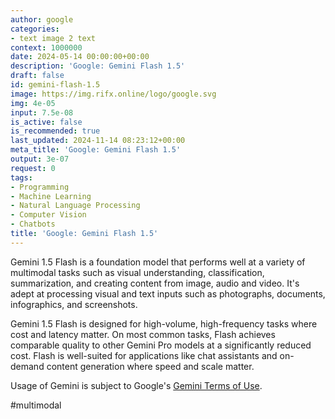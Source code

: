 ```yaml
---
author: google
categories:
- text image 2 text
context: 1000000
date: 2024-05-14 00:00:00+00:00
description: 'Google: Gemini Flash 1.5'
draft: false
id: gemini-flash-1.5
image: https://img.rifx.online/logo/google.svg
img: 4e-05
input: 7.5e-08
is_active: false
is_recommended: true
last_updated: 2024-11-14 08:23:12+00:00
meta_title: 'Google: Gemini Flash 1.5'
output: 3e-07
request: 0
tags:
- Programming
- Machine Learning
- Natural Language Processing
- Computer Vision
- Chatbots
title: 'Google: Gemini Flash 1.5'
---
```







Gemini 1.5 Flash is a foundation model that performs well at a variety of multimodal tasks such as visual understanding, classification, summarization, and creating content from image, audio and video. It's adept at processing visual and text inputs such as photographs, documents, infographics, and screenshots.

Gemini 1.5 Flash is designed for high-volume, high-frequency tasks where cost and latency matter. On most common tasks, Flash achieves comparable quality to other Gemini Pro models at a significantly reduced cost. Flash is well-suited for applications like chat assistants and on-demand content generation where speed and scale matter.

Usage of Gemini is subject to Google's [Gemini Terms of Use](https://ai.google.dev/terms).

#multimodal

